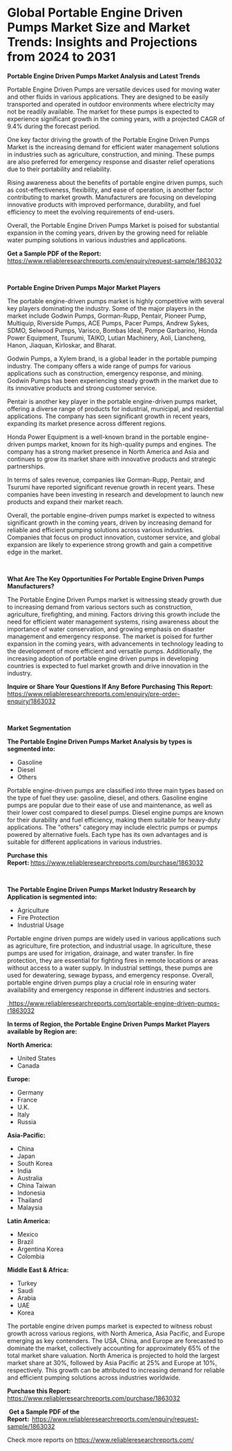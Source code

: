 <p><h1>Global Portable Engine Driven Pumps Market Size and Market Trends: Insights and Projections from 2024 to 2031</h1></p><p><strong>Portable Engine Driven Pumps Market Analysis and Latest Trends</strong></p>
<p><p>Portable Engine Driven Pumps are versatile devices used for moving water and other fluids in various applications. They are designed to be easily transported and operated in outdoor environments where electricity may not be readily available. The market for these pumps is expected to experience significant growth in the coming years, with a projected CAGR of 9.4% during the forecast period.</p><p>One key factor driving the growth of the Portable Engine Driven Pumps Market is the increasing demand for efficient water management solutions in industries such as agriculture, construction, and mining. These pumps are also preferred for emergency response and disaster relief operations due to their portability and reliability.</p><p>Rising awareness about the benefits of portable engine driven pumps, such as cost-effectiveness, flexibility, and ease of operation, is another factor contributing to market growth. Manufacturers are focusing on developing innovative products with improved performance, durability, and fuel efficiency to meet the evolving requirements of end-users.</p><p>Overall, the Portable Engine Driven Pumps Market is poised for substantial expansion in the coming years, driven by the growing need for reliable water pumping solutions in various industries and applications.</p></p>
<p><strong>Get a Sample PDF of the Report:&nbsp;</strong> <a href="https://www.reliableresearchreports.com/enquiry/request-sample/1863032">https://www.reliableresearchreports.com/enquiry/request-sample/1863032</a></p>
<p>&nbsp;</p>
<p><strong>Portable Engine Driven Pumps Major Market Players</strong></p>
<p><p>The portable engine-driven pumps market is highly competitive with several key players dominating the industry. Some of the major players in the market include Godwin Pumps, Gorman-Rupp, Pentair, Pioneer Pump, Multiquip, Riverside Pumps, ACE Pumps, Pacer Pumps, Andrew Sykes, SDMO, Selwood Pumps, Varisco, Bombas Ideal, Pompe Garbarino, Honda Power Equipment, Tsurumi, TAIKO, Lutian Machinery, Aoli, Liancheng, Hanon, Jiaquan, Kirloskar, and Bharat.</p><p>Godwin Pumps, a Xylem brand, is a global leader in the portable pumping industry. The company offers a wide range of pumps for various applications such as construction, emergency response, and mining. Godwin Pumps has been experiencing steady growth in the market due to its innovative products and strong customer service.</p><p>Pentair is another key player in the portable engine-driven pumps market, offering a diverse range of products for industrial, municipal, and residential applications. The company has seen significant growth in recent years, expanding its market presence across different regions.</p><p>Honda Power Equipment is a well-known brand in the portable engine-driven pumps market, known for its high-quality pumps and engines. The company has a strong market presence in North America and Asia and continues to grow its market share with innovative products and strategic partnerships.</p><p>In terms of sales revenue, companies like Gorman-Rupp, Pentair, and Tsurumi have reported significant revenue growth in recent years. These companies have been investing in research and development to launch new products and expand their market reach.</p><p>Overall, the portable engine-driven pumps market is expected to witness significant growth in the coming years, driven by increasing demand for reliable and efficient pumping solutions across various industries. Companies that focus on product innovation, customer service, and global expansion are likely to experience strong growth and gain a competitive edge in the market.</p></p>
<p>&nbsp;</p>
<p><strong>What Are The Key Opportunities For Portable Engine Driven Pumps Manufacturers?</strong></p>
<p><p>The Portable Engine Driven Pumps market is witnessing steady growth due to increasing demand from various sectors such as construction, agriculture, firefighting, and mining. Factors driving this growth include the need for efficient water management systems, rising awareness about the importance of water conservation, and growing emphasis on disaster management and emergency response. The market is poised for further expansion in the coming years, with advancements in technology leading to the development of more efficient and versatile pumps. Additionally, the increasing adoption of portable engine driven pumps in developing countries is expected to fuel market growth and drive innovation in the industry.</p></p>
<p><strong>Inquire or Share Your Questions If Any Before Purchasing This Report:</strong> <a href="https://www.reliableresearchreports.com/enquiry/pre-order-enquiry/1863032">https://www.reliableresearchreports.com/enquiry/pre-order-enquiry/1863032</a></p>
<p>&nbsp;</p>
<p><strong>Market Segmentation</strong></p>
<p><strong>The Portable Engine Driven Pumps Market Analysis by types is segmented into:</strong></p>
<p><ul><li>Gasoline</li><li>Diesel</li><li>Others</li></ul></p>
<p><p>Portable engine-driven pumps are classified into three main types based on the type of fuel they use: gasoline, diesel, and others. Gasoline engine pumps are popular due to their ease of use and maintenance, as well as their lower cost compared to diesel pumps. Diesel engine pumps are known for their durability and fuel efficiency, making them suitable for heavy-duty applications. The "others" category may include electric pumps or pumps powered by alternative fuels. Each type has its own advantages and is suitable for different applications in various industries.</p></p>
<p><strong>Purchase this Report:&nbsp;</strong><a href="https://www.reliableresearchreports.com/purchase/1863032">https://www.reliableresearchreports.com/purchase/1863032</a></p>
<p>&nbsp;</p>
<p><strong>The Portable Engine Driven Pumps Market Industry Research by Application is segmented into:</strong></p>
<p><ul><li>Agriculture</li><li>Fire Protection</li><li>Industrial Usage</li></ul></p>
<p><p>Portable engine driven pumps are widely used in various applications such as agriculture, fire protection, and industrial usage. In agriculture, these pumps are used for irrigation, drainage, and water transfer. In fire protection, they are essential for fighting fires in remote locations or areas without access to a water supply. In industrial settings, these pumps are used for dewatering, sewage bypass, and emergency response. Overall, portable engine driven pumps play a crucial role in ensuring water availability and emergency response in different industries and sectors.</p></p>
<p><a href="https://www.reliableresearchreports.com/portable-engine-driven-pumps-r1863032">&nbsp;https://www.reliableresearchreports.com/portable-engine-driven-pumps-r1863032</a></p>
<p><strong>In terms of Region, the Portable Engine Driven Pumps Market Players available by Region are:</strong></p>
<p>
    <p> <strong> North America: </strong>
        <ul>
            <li>United States</li>
            <li>Canada</li>
        </ul>
        </p> 
    <p> <strong> Europe: </strong>
        <ul>
            <li>Germany</li>
            <li>France</li>
            <li>U.K.</li>
            <li>Italy</li>
            <li>Russia</li>
        </ul>
        </p> 
    <p> <strong> Asia-Pacific: </strong>
        <ul>
            <li>China</li>
            <li>Japan</li>
            <li>South Korea</li>
            <li>India</li>
            <li>Australia</li>
            <li>China Taiwan</li>
            <li>Indonesia</li>
            <li>Thailand</li>
            <li>Malaysia</li>
        </ul>
        </p> 
    <p> <strong> Latin America: </strong>
        <ul>
            <li>Mexico</li>
            <li>Brazil</li>
            <li>Argentina Korea</li>
            <li>Colombia</li>
        </ul>
        </p> 
    <p> <strong> Middle East & Africa: </strong>
        <ul>
            <li>Turkey</li>
            <li>Saudi</li>
            <li>Arabia</li>
            <li>UAE</li>
            <li>Korea</li>
        </ul>
    </p>
    </p>
<p><p>The portable engine driven pumps market is expected to witness robust growth across various regions, with North America, Asia Pacific, and Europe emerging as key contenders. The USA, China, and Europe are forecasted to dominate the market, collectively accounting for approximately 65% of the total market share valuation. North America is projected to hold the largest market share at 30%, followed by Asia Pacific at 25% and Europe at 10%, respectively. This growth can be attributed to increasing demand for reliable and efficient pumping solutions across industries worldwide.</p></p>
<p><strong>Purchase this Report: </strong><a href="https://www.reliableresearchreports.com/purchase/1863032">https://www.reliableresearchreports.com/purchase/1863032</a></p>
<p>&nbsp;<strong>Get a Sample PDF of the Report:&nbsp;&nbsp;</strong><a href="https://www.reliableresearchreports.com/enquiry/request-sample/1863032">https://www.reliableresearchreports.com/enquiry/request-sample/1863032</a></p>
<p><strong></strong></p>
<p>Check more reports on <a href="https://www.reliableresearchreports.com/">https://www.reliableresearchreports.com/</a></p>
